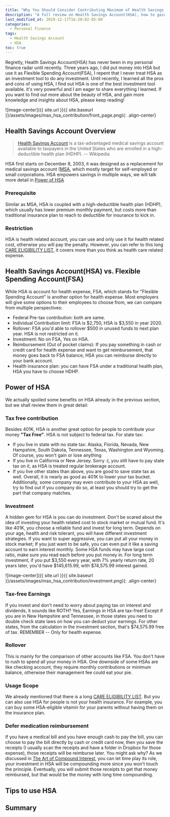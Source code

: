```yaml
---
title: "Why You Should Consider Contributing Maximum of Health Savings Account(HSA)"
description: "A full review on Health Savings Account(HSA), how to gain most benefit and invest in Health Savings Account(HSA)."
last_modified_at: 2019-12-17T16:20:02-05:00
categories:
  - Personal Finance
tags:
  - Health Savings Account
  - HSA
toc: true
---
```


Regretly, Health Savings Account(HSA) has never been in my personal finance radar until recently. Three years ago, I did put money into HSA but use it as Flexible Spending Account(FSA), I repent that I never treat HSA as an investment tool to do any investment. Until recently, I learned all the pros and cons of using HSA, I find out HSA is one of the best investment tool available. it's very powerful and I am eager to share everything I learned. If you want to find out more about the beauty of HSA, and gain more knowledge and insights about HSA, please keep reading!

![image-center]({{ site.url }}{{ site.baseurl }}/assets/images/max_hsa_contribution/front_page.png){: .align-center}

## Health Savings Account Overview
> [Health Savings Account](https://en.wikipedia.org/wiki/Health_savings_account) is a tax-advantaged medical savings account available to taxpayers in the United States who are enrolled in a high-deductible health plan (HDHP). -- Wikipedia

HSA first starts on December 8, 2003, it was designed as a replacement for medical savings account ([MSA](https://en.wikipedia.org/wiki/Medical_savings_account_(United_States)), which mostly target for self-employed or small corporations. HSA empowers savings in multiple ways, we will talk more detail in [Power of HSA](#power-of-hsa) 

### Prerequisite
Similar as MSA, HSA is coupled with a high-deductible health plan (HDHP), which usually has lower premium monthly payment, but costs more than traditional insurance plan to reach to deductible for insurance to kick in. 

### Restriction
HSA is health related account, you can use and only use it for health related cost, otherwise you will pay the penalty. However, you can refer to this long [CARE ELIGIBILITY LIST](http://www.hsabank.com/hsabank/learning-center/irs-qualified-medical-expenses), it covers more than you think as health care related expense.

## Health Savings Account(HSA) vs. Flexible Spending Account(FSA)
While HSA is account for health expense, FSA, which stands for "Flexible Spending Account" is another option for health expense. Most employers will give some options to their employees to choose from, we can compare from multiple perspectives:

- Federal Pre-tax contribution: both are same.
- Individual Contribution limit: FSA is $2,750, HSA is $3,550 in year 2020.
- Rollover: FSA you'd able to rollover $500 in unused funds to next plan year. HSA is not restricted on it.
- Investment: No on FSA, Yes on HSA.
- Reimbursement (Out of pocket claims): If you pay something in cash or credit card for health expense and want to get reimbursement, that money goes back to FSA balance, HSA you can reimburse directly to your bank account. 
- Health insurance plan: you can have FSA under a traditional health plan, HSA you have to choose HDHP.


## Power of HSA
We actually spoiled some benefits on HSA already in the previous section, but we shall review them in great detail:

### Tax free contribution
Besides 401K, HSA is another great option for people to contribute your money **"Tax Free"**. HSA is not subject to federal tax. For state tax:
  - If you live in state with no state tax: Alaska, Florida, Nevada, New Hampshire, South Dakota, Tennessee, Texas, Washington and Wyoming. Of course, you won't gain or lose anything
  - If you live in California or New Jersey. Sorry :(, you still have to pay state tax on it, as HSA is treated regular brokerage account.
  - If you live other states than above, you are good to save state tax as well.
Overall, it is nearly as good as 401K to lower your tax bucket. Additionally, some company may even contribute to your HSA as well, try to find out if you company do so, at least you should try to get the part that company matches.

### Investment
A hidden gem for HSA is you can do investment. Don't be scared about the idea of investing your health related cost to stock market or mutual fund. It's like 401K, you choose a reliable fund and invest for long term. Depends on your age, health and risk tolerant, you will have different investment strategies. If you want to super aggressive, you can put all your money in stock market; If you just want to be safe, you can even put it like a saving account to earn interest monthly. Some HSA funds may have large cost ratio, make sure you read each before you put money in. For long term investment, if you put $3,550 every year, with 7% yearly return rate, 20 years later, you'd have 
$145,615.99, with $74,575.99 interest gained.

![image-center]({{ site.url }}{{ site.baseurl }}/assets/images/max_hsa_contribution/investment.png){: .align-center}

### Tax-free Earnings
If you invest and don't need to worry about paying tax on interest and dividends, it sounds like ROTH? Yes, Earnings in HSA are tax-free! Except if you are in New Hampshire and Tennessee, in those states you need to double check state laws on how you can deduct your earnings. For other states, from the calculation in the investment section, that's $74,575.99 free of tax. REMEMBER -- Only for health expense.

### Rollover
This is mainly for the comparison of other accounts like FSA. You don't have to rush to spend all your money in HSA. One downside of some HSAs are like checking account, they require monthly contributions or minimum balance, otherwise their management fee could eat your pie.

### Usage Scope
We already mentioned that there is a long [CARE ELIGIBILITY LIST](http://www.hsabank.com/hsabank/learning-center/irs-qualified-medical-expenses). But you can also use HSA for people is not your health insurance. For example, you can buy some HSA-eligible vitamin for your parents without having them on the insurance plan.

### Defer medication reimbursement
If you have a medical bill and you have enough cash to pay the bill, you can choose to pay the bill directly by cash or credit card now, then you save the receipts (I usually scan the receipts and have a folder in Dropbox for those expense), those receipts will be reimburse later. You might ask why? As we discussed in [The Art of Compound Interest](https://moneynotebooks.com/personal%20finance/the-art-compound-interest/), you can let time play its role, your investment in HSA will be compounding more since you won't touch the principle. Eventually, you will submit those receipts to get that money reimbursed, but that would be the money with long time compounding.

## Tips to use HSA


## Summary

